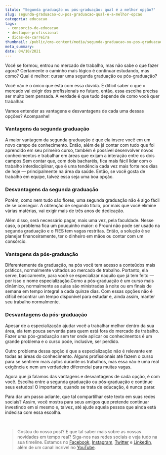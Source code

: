 ```yaml
---
titulo: "Segunda graduação ou pós-graduação: qual é a melhor opção?"
slug: segunda-graduacao-ou-pos-graduacao-qual-e-a-melhor-opcao
categoria: educacao
tags:
 - consorcio-de-educacao
 - destaque-profissional
 - dicas-de-carreira
thumbnail: /public/cms-content/media/segunda-graduacao-ou-pos-graduacao-qual-e-a-melhor-opcao.jpg
meta_summary: 
date: 04/10/2021
---
```

Você se formou, entrou no mercado de trabalho, mas não sabe o que fazer agora? Certamente o caminho mais lógico é continuar estudando, mas como? Qual é melhor: cursar uma segunda graduação ou pós-graduação?

Você não é o único que está com essa dúvida. É difícil saber o que o mercado vai exigir dos profissionais no futuro, então, essa escolha precisa ser muito bem pensada. A verdade é que tudo depende de como você quer trabalhar.

Vamos entender as vantagens e desvantagens de cada uma dessas opções? Acompanhe!

### Vantagens da segunda graduação

A maior vantagem da segunda graduação é que ela insere você em um novo campo de conhecimento. Então, além de já contar com tudo que foi aprendido em seu primeiro curso, também é possível desenvolver novos conhecimentos e trabalhar em áreas que exijam a interação entre os dois campos.Sem contar que, com dois bacharéis, fica mais fácil lidar com o trabalho interdisciplinar, que é uma tendência cada vez mais forte nos dias de hoje — principalmente na área da saúde. Então, se você gosta de trabalho em equipe, talvez essa seja uma boa opção.

### Desvantagens da segunda graduação

Porém, como nem tudo são flores, uma segunda graduação não é algo fácil de se conseguir. A obtenção de segundo título, por mais que você elimine várias matérias, vai exigir mais de três anos de dedicação.

Além disso, será necessário pagar, mais uma vez, pela faculdade. Nesse caso, o problema fica um pouquinho maior: o Prouni não pode ser usado na segunda graduação e o FIES tem vagas restritas. Então, a solução é se planejar financeiramente, ter o dinheiro em mãos ou contar com um consórcio.

### Vantagens da pós-graduação

Diferentemente da graduação, na pós você tem acesso a conteúdos mais práticos, normalmente voltados ao mercado de trabalho. Portanto, ela serve, basicamente, para você se especializar naquilo que já tem feito — por isso o nome especialização.Como a pós-graduação é um curso mais dinâmico, normalmente as aulas são ministradas à noite ou em finais de semana em tempo integral a cada quinze dias. Com essas opções não é difícil encontrar um tempo disponível para estudar e, ainda assim, manter seu trabalho normalmente.

### Desvantagens da pós-graduação

Apesar de a especialização ajudar você a trabalhar melhor dentro da sua área, ela tem pouca serventia para quem está fora do mercado de trabalho. Fazer uma pós-graduação sem ter onde aplicar os conhecimentos é um grande problema e o curso pode, inclusive, ser perdido.

Outro problema dessa opção é que a especialização não é relevante em todas as áreas do conhecimento. Alguns profissionais até fazem o curso para se sentirem mais aptos durante os trabalhos, mas essa não é uma real exigência e nem um verdadeiro diferencial para muitas vagas.

Agora que já falamos das vantagens e desvantagens de cada opção, é com você. Escolha entre a segunda graduação ou pós-graduação e continue seus estudos! O importante, quando se trata de educação, é nunca parar.

Para dar um passo adiante, que tal compartilhar este texto em suas redes sociais? Assim, você mostra para seus amigos que pretende continuar investindo em si mesmo e, talvez, até ajude aquela pessoa que ainda está indecisa com essa escolha.

‍

> Gostou do nosso post? E que tal saber mais sobre as nossas novidades em tempo real? Siga-nos nas redes sociais e veja tudo na sua timeline. Estamos no [Facebook](https://www.facebook.com/embracon/), [Instagram](https://www.instagram.com/embraconoficial/), [Twitter](https://twitter.com/embracon) e [LinkedIn](https://www.linkedin.com/company/1018875/), além de um canal incrível no [YouTube](https://www.youtube.com/channel/UCL-Y0mv9zc73Iek48NLUBzQ).

‍
